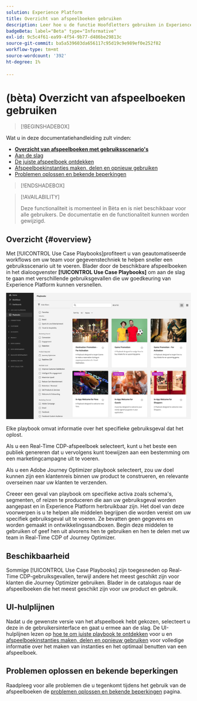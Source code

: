 ```yaml
---
solution: Experience Platform
title: Overzicht van afspeelboeken gebruiken
description: Leer hoe u de functie Hoofdletters gebruiken in Experience Platform kunt gebruiken om aan de slag te gaan met verschillende gebruikssituaties voor marketingdoeleinden
badgeBeta: label="Beta" type="Informative"
exl-id: 9c5c4f61-ea99-4f54-9b77-d486be29813c
source-git-commit: ba5a539603da656117c95d19c9e989ef0e252f82
workflow-type: tm+mt
source-wordcount: '392'
ht-degree: 1%

---
```


# (bèta) Overzicht van afspeelboeken gebruiken

>[!BEGINSHADEBOX]

Wat u in deze documentatiehandleiding zult vinden:

* **[Overzicht van afspeelboeken met gebruiksscenario&#39;s](#overview)**
* [Aan de slag](/help/use-case-playbooks/playbooks/get-started.md)
* [De juiste afspeelboek ontdekken](/help/use-case-playbooks/playbooks/discover.md)
* [Afspeelboekinstanties maken, delen en opnieuw gebruiken](/help/use-case-playbooks/playbooks/create-share-reuse.md)
* [Problemen oplossen en bekende beperkingen](troubleshooting.md)

>[!ENDSHADEBOX]

>[!AVAILABILITY]
>
>Deze functionaliteit is momenteel in Bèta en is niet beschikbaar voor alle gebruikers. De documentatie en de functionaliteit kunnen worden gewijzigd.

## Overzicht {#overview}

Met [!UICONTROL Use Case Playbooks]profiteert u van geautomatiseerde workflows om uw team voor gegevenstechniek te helpen sneller een gebruiksscenario uit te voeren. Blader door de beschikbare afspeelboeken in het dialoogvenster **[!UICONTROL Use Case Playbooks]** om aan de slag te gaan met verschillende gebruiksgevallen die uw goedkeuring van Experience Platform kunnen versnellen.

![Weergave van alle afspeelboeken](/help/use-case-playbooks/assets/playbooks/overview/playbooks-landing-page.png)

Elke playbook omvat informatie over het specifieke gebruiksgeval dat het oplost.

Als u een Real-Time CDP-afspeelboek selecteert, kunt u het beste een publiek genereren dat u vervolgens kunt toewijzen aan een bestemming om een marketingcampagne uit te voeren.

Als u een Adobe Journey Optimizer playbook selecteert, zou uw doel kunnen zijn een klantenreis binnen uw product te construeren, en relevante overseinen naar uw klanten te verzenden.

Creeer een geval van playbook om specifieke activa zoals schema&#39;s, segmenten, of reizen te produceren die aan uw gebruiksgeval worden aangepast en in Experience Platform herbruikbaar zijn. Het doel van deze voorwerpen is u te helpen alle middelen begrijpen die worden vereist om uw specifiek gebruiksgeval uit te voeren. Ze bevatten geen gegevens en worden gemaakt in ontwikkelingssandboxen. Begin deze middelen te gebruiken of geef hen uit alvorens hen te gebruiken en hen te delen met uw team in Real-Time CDP of Journey Optimizer.

## Beschikbaarheid

Sommige [!UICONTROL Use Case Playbooks] zijn toegesneden op Real-Time CDP-gebruiksgevallen, terwijl andere het meest geschikt zijn voor klanten die Journey Optimizer gebruiken. Blader in de catalogus naar de afspeelboeken die het meest geschikt zijn voor uw product en gebruik.

## UI-hulplijnen

Nadat u de gewenste versie van het afspeelboek hebt gekozen, selecteert u deze in de gebruikersinterface en gaat u ermee aan de slag. De UI-hulplijnen lezen op [hoe te om juiste playbook te ontdekken](/help/use-case-playbooks/playbooks/discover.md) voor u en [afspeelboekinstanties maken, delen en opnieuw gebruiken](/help/use-case-playbooks/playbooks/create-share-reuse.md) voor volledige informatie over het maken van instanties en het optimaal benutten van een afspeelboek.

## Problemen oplossen en bekende beperkingen

Raadpleeg voor alle problemen die u tegenkomt tijdens het gebruik van de afspeelboeken de [problemen oplossen en bekende beperkingen](/help/use-case-playbooks/playbooks/troubleshooting.md) pagina.
